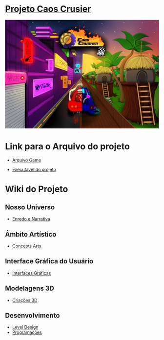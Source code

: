 # <a href="https://github.com/YosagiGames/CaosCruiser/wiki"> Projeto Caos Crusier </a> 
<img width ="600" src="https://github.com/YosagiGames/CaosCrusier/blob/main/Imgs/ConceptArt/CapaDoJogo/capaJogo.jpg">

# Link para o Arquivo do projeto

- <a href ="https://drive.google.com/file/d/1SathW3Csp1uiiCvqrPHeomtDZUVw2-Is/view?usp=drive_link">Arquivo Game</a>

- <a href ="https://drive.google.com/file/d/1ill0iF9i0Nk7gV0ag_mFW9MEBvFfPQDx/view?usp=drive_link">Executavel do projeto</a>
# Wiki do Projeto

## Nosso Universo
- <a href="https://github.com/YosagiGames/CaosCruiser/wiki/Enredo-e-Narrativa"> Enredo e Narrativa </a>

## Âmbito Artístico
- <a href="https://github.com/YosagiGames/CaosCruiser/wiki/Concepts-Arts"> Concepts Arts </a>

## Interface Gráfica do Usuário
- <a href="https://github.com/YosagiGames/CaosCruiser/wiki/Interface-Gráfica-do-Usuário-(GUI)"> Interfaces Gráficas </a>

## Modelagens 3D
- <a href="https://github.com/YosagiGames/CaosCruiser/wiki/Modelagens-3D"> Criações 3D </a>

## Desenvolvimento 
- <a href="https://github.com/YosagiGames/CaosCruiser/wiki/Level-Design"> Level Design </a>
- <a href="https://github.com/YosagiGames/CaosCruiser/wiki/Desenvolvimento"> Programações </a>

